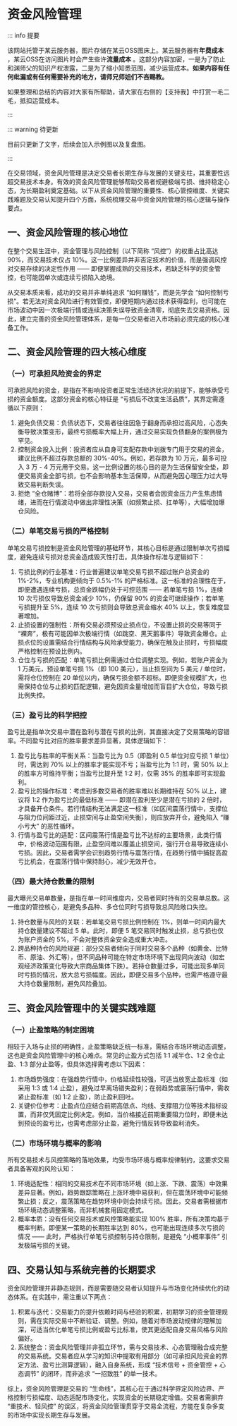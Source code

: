 # 资金风险管理

::: info 提要

该网站托管于某云服务器，图片存储在某云OSS图床上。某云服务器有**年费成本** ，某云OSS在访问图片时会产生些许**流量成本** 。这部分内容加密，一是为了防止和渊师父的知识产权泄露，二是为了缩小知悉范围，减少运营成本。**如果内容有任何纰漏或有任何需要补充的地方，请师兄师姐们不吝赐教。**

如果整理和总结的内容对大家有所帮助，请大家在右侧的【支持我】中打赏一毛二毛，抵扣运营成本。

:::

::: warning 待更新

目前只更新了文字，后续会加入示例图以及复盘图。

:::

在交易领域，资金风险管理是决定交易者长期生存与发展的关键支柱，其重要性远超交易技术本身。有效的资金风险管理能够帮助交易者规避极端亏损、维持稳定心态，为长期盈利奠定基础。以下从资金风险管理的重要性、核心管控维度、关键实践难题及交易认知提升四个方面，系统梳理交易中资金风险管理的核心逻辑与操作要点。

## 一、资金风险管理的核心地位

在整个交易生涯中，资金管理与风险控制（以下简称 “风控”）的权重占比高达 90%，而交易技术仅占 10%。这一比例差异并非否定技术的价值，而是强调风控对交易存续的决定性作用 —— 即便掌握成熟的交易技术，若缺乏科学的资金管控，也可能因单次或连续亏损陷入绝境。



从交易本质来看，成功的交易并非单纯追求 “如何赚钱”，而是先学会 “如何控制亏损”。若无法对资金风险进行有效管控，即便短期内通过技术获得盈利，也可能在市场波动中因一次极端行情或连续决策失误导致资金清零，彻底失去交易资格。因此，建立完善的资金风险管理体系，是每一位交易者进入市场前必须完成的核心准备工作。

## 二、资金风险管理的四大核心维度

### （一）可承担风险资金的界定

可承担风险的资金，是指在不影响投资者正常生活经济状况的前提下，能够承受亏损的资金额度。这部分资金的核心特征是 “亏损后不改变生活品质”，其界定需遵循以下原则：



1. 避免负债交易：负债状态下，交易者往往因急于翻身而承担过高风险，心态失衡导致决策变形，最终亏损概率大幅上升，通过交易实现负债翻身的案例极为罕见。
2. 控制资金投入比例：投资者应从自身可支配存款中划拨专门用于交易的资金，建议比例不超过存款总额的 30%-40%。例如，若存款为 10 万元，最多可投入 3 万 - 4 万元用于交易。这一比例设置的核心目的是为生活保留安全垫，即便交易资金全部亏损，也不会影响基本生活保障，从而避免因心理压力过大导致交易判断失误。
3. 拒绝 “全仓赌博”：若将全部存款投入交易，交易者会因资金压力产生焦虑情绪，进而在行情波动中做出非理性决策（如频繁止损、扛单等），大幅增加爆仓风险。

### （二）单笔交易亏损的严格控制

单笔交易亏损控制是资金风险管理的基础环节，其核心目标是通过限制单次亏损幅度，避免连续亏损对总资金造成毁灭性打击。具体操作标准与逻辑如下：



1. 亏损比例的行业基准：行业普遍建议单笔交易亏损不超过账户总资金的 1%-2%，专业机构更倾向于 0.5%-1% 的严格标准。这一标准的合理性在于，即便遭遇连续亏损，总资金跌幅仍处于可控范围 —— 若单笔亏损 1%，连续 10 次亏损仅导致总资金减少 10%，仍保留 90% 的资金可继续操作；若单笔亏损提升至 5%，连续 10 次亏损则会导致总资金缩水 40% 以上，恢复难度显著增加。
2. 止损设置的强制性：所有交易必须预设止损点位，不设置止损的交易等同于 “裸奔”，极有可能因单次极端行情（如跳空、黑天鹅事件）导致资金爆仓。止损点位的设置需结合行情结构与风险承受能力，确保在触及止损时，亏损幅度严格控制在预设比例内。
3. 仓位与亏损的匹配：单笔亏损比例需通过仓位调整实现。例如，若账户资金为 1 万美元，预设单笔亏损 1%（即 100 美元），当止损空间为 5 美元 / 单位时，需将仓位控制在 20 单位以内，确保亏损金额不超标。即便资金规模扩大，也需保持仓位与止损的匹配逻辑，避免因资金量增加而盲目扩大仓位，导致亏损比例失控。

### （三）盈亏比的科学把控

盈亏比是指单次交易中潜在盈利与潜在亏损的比例，其直接决定了交易策略的容错率。不同盈亏比对应的胜率要求差异显著，具体逻辑如下：



1. 盈亏比与胜率的平衡关系：当盈亏比为 0.5（即盈利 0.5 单位对应亏损 1 单位）时，需达到 70% 以上的胜率才能实现不亏；当盈亏比为 1:1 时，需 50% 以上的胜率方可维持平衡；当盈亏比提升至 1:2 时，仅需 35% 的胜率即可实现盈利。
2. 盈亏比的操作标准：考虑到多数交易者的胜率难以长期维持在 50% 以上，建议将 1:2 作为盈亏比的最低标准 —— 即潜在盈利至少是潜在亏损的 2 倍时，才具备开仓条件。若行情结构无法满足这一标准（如区间震荡行情中，支撑位与阻力位间距过近，止损空间与止盈空间失衡），则应放弃开仓，避免陷入 “赚小亏大” 的恶性循环。
3. 行情与盈亏比的适配：区间震荡行情是盈亏比不达标的主要场景，此类行情中，价格波动范围有限，止盈空间难以覆盖止损空间，强行开仓易导致连续小亏损。因此，交易者需学会识别趋势行情与震荡行情，在趋势行情中捕捉高盈亏比机会，在震荡行情中保持耐心，减少无效开仓。

### （四）最大持仓数量的限制

最大曝光交易单数量，是指在单一时间维度内，交易者同时持有的交易单总数。这一维度的管控核心，是避免多品种、多仓位同时亏损导致总风险敞口失控。



1. 持仓数量与风险的关联：若单笔交易亏损比例控制在 1%，则单一时间内最大持仓数量建议不超过 5 单。此时，即便 5 笔交易同时触发止损，总亏损也仅为账户资金的 5%，不会对整体资金安全造成重大冲击。
2. 跨品种持仓的风险规避：部分交易者倾向于同时交易多个品种（如黄金、比特币、原油、外汇等），但不同品种可能在特定市场环境下出现同向波动（如宏观经济政策变化导致大宗商品集体下跌）。若持仓数量过多，可能出现多单同时亏损的情况，放大总亏损幅度。因此，即便交易多个品种，也需严格遵守最大持仓数量限制，避免风险叠加。

## 三、资金风险管理中的关键实践难题

### （一）止盈策略的制定困境

相较于入场与止损的明确性，止盈策略缺乏统一标准，需结合市场环境动态调整，这也是资金风险管理中的核心难点。常见的止盈方式包括 1:1 减半仓、1:2 全仓止盈、1:3 部分止盈等，但具体选择需考虑以下因素：



1. 市场趋势强度：在强趋势行情中，价格延续性较强，可适当放宽止盈标准（如采用 1:3 或 1:4 止盈），避免过早离场错失盈利；在弱趋势或震荡行情中，需收紧止盈标准（如 1:2 止盈），防止盈利回吐。
2. 关键价位参考：止盈点位应结合前期高低点、均线、支撑阻力位等技术指标设置，而非仅凭固定比例决定。例如，当价格接近前期重要阻力位时，即便未达到预设的盈亏比，也需考虑部分止盈，避免行情反转导致盈利消失。

### （二）市场环境与概率的影响

所有交易技术与风控策略的落地效果，均受市场环境与概率规律制约，这要求交易者具备客观的风险认知：



1. 环境适配性：相同的交易技术在不同市场环境（如上涨、下跌、震荡）中效果差异显著。例如，趋势跟踪策略在上涨环境中易获利，但在震荡环境中可能频繁止损；反之，震荡策略在趋势环境中则会持续亏损。因此，交易者需根据市场环境动态调整策略，而非机械套用固定模式。
2. 概率本质：没有任何交易技术或风控策略能实现 100% 胜率，所有决策均基于概率判断。即便某一策略的长期胜率达到 80%，也可能出现连续多次亏损的情况 —— 此时，严格执行单笔亏损控制与持仓限制，是避免 “小概率事件” 引发极端亏损的关键。

## 四、交易认知与系统完善的长期要求

资金风险管理并非静态规则，而是需要随交易者认知提升与市场变化持续优化的动态体系。在实践中，需注重以下两点：



1. 积累与迭代：交易能力的提升依赖时间与经验的积累，初期学习的资金管理规则，需在实际交易中不断验证、调整。例如，随着对市场波动规律的理解加深，可适当优化单笔亏损比例或盈亏比标准，使其更适配自身交易风格与风险偏好。
2. 系统整合：资金风险管理并非孤立环节，需与交易技术、心态管理融合成完整的交易系统。交易者应从学习的知识中提取有用部分（如可承担风险资金的界定方法、盈亏比测算逻辑），融入自身系统，形成 “技术信号 + 资金管控 + 心态调节” 的闭环，而非追求 “一招致胜” 的单一技术。



综上，资金风险管理是交易的 “生命线”，其核心在于通过科学界定风险边界、严格控制亏损幅度、动态适配市场变化，实现资金的长期稳定增值。交易者需摒弃 “重技术、轻风控” 的误区，将资金风险管理贯穿于交易全流程，方能在复杂多变的市场中实现长期生存与发展。


<!-- 总结成文章形式，分章节，然后用严肃方式去总结，不要说作者指出，视频指出。章节标题不要有很浓的ai味儿。 -->